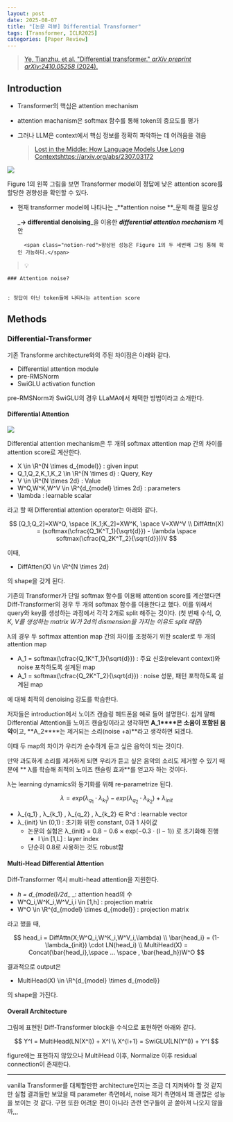 ```yaml
---
layout: post
date: 2025-08-07
title: "[논문 리뷰] Differential Transformer"
tags: [Transformer, ICLR2025]
categories: [Paper Review]
---
```


> [Ye, Tianzhu, et al. "Differential transformer." ](https://arxiv.org/abs/2410.05258)[_arXiv preprint arXiv:2410.05258_](https://arxiv.org/abs/2410.05258)[ (2024).](https://arxiv.org/abs/2410.05258)



## Introduction

- Transformer의 핵심은 attention mechanism
- attention machanism은 softmax 함수를 통해 token의 중요도를 평가
- 그러나 LLM은 context에서 핵심 정보를 정확히 파악하는 데 어려움을 겪음

	> [Lost in the Middle: How Language Models Use Long Contextshttps://arxiv.org/abs/2307.03172](https://arxiv.org/abs/2307.03172)


![](https://prod-files-secure.s3.us-west-2.amazonaws.com/542b861c-36a8-4051-84e5-8804b6728dba/9083ea56-691a-4752-ae26-47f403431ac8/image.png?X-Amz-Algorithm=AWS4-HMAC-SHA256&X-Amz-Content-Sha256=UNSIGNED-PAYLOAD&X-Amz-Credential=ASIAZI2LB4667HN7LSD2%2F20250907%2Fus-west-2%2Fs3%2Faws4_request&X-Amz-Date=20250907T004127Z&X-Amz-Expires=3600&X-Amz-Security-Token=IQoJb3JpZ2luX2VjEC0aCXVzLXdlc3QtMiJHMEUCIHn4zCroZPYcmHKWK5nTrQ8qOWg29M8K6JZNhamKj12GAiEA1TfKBn5PKuWyS03Mpd%2ByLjK90YDLdieq2gLaiCljmG8qiAQIlv%2F%2F%2F%2F%2F%2F%2F%2F%2F%2FARAAGgw2Mzc0MjMxODM4MDUiDGxXfUXeIYkS0JESAyrcA9i49xh3EixnyKwfLUlBzVmDaciPBCKoJOdUUjsR3ot4QQorU1Eupqct%2B%2BtBbf8a89mTI%2FJO5jKqlIegArOXV7ve99prUcPuP6mrNiwCy6tYd2hMT79y30O7U%2B0gHj46p%2BXZ16VKuj83L9t9v%2B0m6aX4afvrGFKCVkbAzbqiUyYN80qX9jCOUaJCXctwCKxFBdvKPbxsHy7G7IFc%2BRG3txUoCHP0X4jITQzv9y1LTV9XJ%2FqyOxc5O4NeSdFc48ZsbfZixumBMd3GfqEAxGfW4so7reer9vh2ZQyfaF4cmuUzpkfe5P7eKR%2Bik7%2BpfSA6WdpAVbc4Q16olbbVhikb3eQtq0lIuyqeFmYrRsCtjtuYRyuK7eczNZfUcPnwZAcOWNHIL%2FhlPIizFSnnkwIs7DaXTIDS%2Bcqi2fxz1oqPGziMBp5lgCzddRUSQsNNcM33wm%2FZF%2FKqS9yqul7%2FeUjs26vo%2FaPhQDxNHONisJZ7utzUsHIne0eyyd4GDkJa1DmxfzyQXwy6jfFja9Y0afumb%2BuI307i48IEswPfb1OhEwloXU%2BWAu2e8k54mt8y1mgf52Wmy6XcgRD21XcxtxnBDAl9Onqt5qOl8VHet48Srvw4tw%2BRCWXaTkDA8hgXMPWx8sUGOqUBQMwgeBDMaUFUxLxGN3CsPmz2uxNw81a5p0xE2IekzsU2BLtDvOhy%2BVx%2BUsF0aYJTDdZhQuE8Meu9iUNci74ncC6XVmbwN%2FGrwOEDp2eH0qntybj0WYpDePjIjKDdqQlok3qVp240o84wmNMAsoMlCPcjij4Azh3u9mTkIbD%2FoUlMlqAqqYUhCIf7TTDBEF%2FxNFQvCjBMSihfvhp6yUNdtiNixrVS&X-Amz-Signature=426f53d9e2d4619f2a42b5d4a5de4aa5046a1fbf47fb1de101abda067dafde56&X-Amz-SignedHeaders=host&x-amz-checksum-mode=ENABLED&x-id=GetObject)


Figure 1의 왼쪽 그림을 보면 Transformer model이 정답에 낮은 attention score를 할당한 경향성을 확인할 수 있다.

- 현재 transformer model에 나타나는 _**attention noise **_문제 해결 필요성

	_**→ differential denoising**_을 이용한 _**differential attention mechanism**_ 제안


		<span class="notion-red">향상된 성능은 Figure 1의 두 세번째 그림 통해 확인 가능하다.</span>


> 💡 


	### Attention noise?


	: 정답이 아닌 token들에 나타나는 attention score



## Methods



### Differential-Transformer


기존 Transforme architecture와의 주된 차이점은 아래와 같다.

- Differential attention module
- pre-RMSNorm
- SwiGLU activation function

pre-RMSNorm과 SwiGLU의 경우 LLaMA에서 채택한 방법이라고 소개한다.



#### Differential Attention


![](https://prod-files-secure.s3.us-west-2.amazonaws.com/542b861c-36a8-4051-84e5-8804b6728dba/116d70b2-1963-4810-9167-f4c7d8a06e8f/image.png?X-Amz-Algorithm=AWS4-HMAC-SHA256&X-Amz-Content-Sha256=UNSIGNED-PAYLOAD&X-Amz-Credential=ASIAZI2LB4667HN7LSD2%2F20250907%2Fus-west-2%2Fs3%2Faws4_request&X-Amz-Date=20250907T004127Z&X-Amz-Expires=3600&X-Amz-Security-Token=IQoJb3JpZ2luX2VjEC0aCXVzLXdlc3QtMiJHMEUCIHn4zCroZPYcmHKWK5nTrQ8qOWg29M8K6JZNhamKj12GAiEA1TfKBn5PKuWyS03Mpd%2ByLjK90YDLdieq2gLaiCljmG8qiAQIlv%2F%2F%2F%2F%2F%2F%2F%2F%2F%2FARAAGgw2Mzc0MjMxODM4MDUiDGxXfUXeIYkS0JESAyrcA9i49xh3EixnyKwfLUlBzVmDaciPBCKoJOdUUjsR3ot4QQorU1Eupqct%2B%2BtBbf8a89mTI%2FJO5jKqlIegArOXV7ve99prUcPuP6mrNiwCy6tYd2hMT79y30O7U%2B0gHj46p%2BXZ16VKuj83L9t9v%2B0m6aX4afvrGFKCVkbAzbqiUyYN80qX9jCOUaJCXctwCKxFBdvKPbxsHy7G7IFc%2BRG3txUoCHP0X4jITQzv9y1LTV9XJ%2FqyOxc5O4NeSdFc48ZsbfZixumBMd3GfqEAxGfW4so7reer9vh2ZQyfaF4cmuUzpkfe5P7eKR%2Bik7%2BpfSA6WdpAVbc4Q16olbbVhikb3eQtq0lIuyqeFmYrRsCtjtuYRyuK7eczNZfUcPnwZAcOWNHIL%2FhlPIizFSnnkwIs7DaXTIDS%2Bcqi2fxz1oqPGziMBp5lgCzddRUSQsNNcM33wm%2FZF%2FKqS9yqul7%2FeUjs26vo%2FaPhQDxNHONisJZ7utzUsHIne0eyyd4GDkJa1DmxfzyQXwy6jfFja9Y0afumb%2BuI307i48IEswPfb1OhEwloXU%2BWAu2e8k54mt8y1mgf52Wmy6XcgRD21XcxtxnBDAl9Onqt5qOl8VHet48Srvw4tw%2BRCWXaTkDA8hgXMPWx8sUGOqUBQMwgeBDMaUFUxLxGN3CsPmz2uxNw81a5p0xE2IekzsU2BLtDvOhy%2BVx%2BUsF0aYJTDdZhQuE8Meu9iUNci74ncC6XVmbwN%2FGrwOEDp2eH0qntybj0WYpDePjIjKDdqQlok3qVp240o84wmNMAsoMlCPcjij4Azh3u9mTkIbD%2FoUlMlqAqqYUhCIf7TTDBEF%2FxNFQvCjBMSihfvhp6yUNdtiNixrVS&X-Amz-Signature=077758b7d1c9d69802ba2c8e50f3afd014ced98094b65312a84a33a8fd10e885&X-Amz-SignedHeaders=host&x-amz-checksum-mode=ENABLED&x-id=GetObject)


Differential attention mechanism은 두 개의 softmax attention map 간의 차이를 attention score로 계산한다.

- X \in \R^{N \times d\_{model}} : given input
- Q\_1,Q\_2,K\_1,K\_2 \in \R^{N \times d} : Query, Key
- V \in \R^{N \times 2d} : Value
- W^Q,W^K,W^V \in \R^{d\_{model} \times 2d} : parameters
- \lambda : learnable scalar

라고 할 때 Differential attention operator는 아래와 같다.


$$
[Q_1;Q_2]=XW^Q, \space [K_1;K_2]=XW^K, \space V=XW^V \\
DiffAttn(X) = (softmax(\cfrac{Q_1K^T_1}{\sqrt{d}}) - \lambda \space softmax(\cfrac{Q_2K^T_2}{\sqrt{d}}))V
$$


이때,

- DiffAtten(X) \in \R^{N \times 2d}

의 shape을 갖게 된다.


기존의 Transformer가 단일 softmax 함수를 이용해 attention score를 계산했다면 Diff-Transformer의 경우 두 개의 softmax 함수를 이용한다고 했다. 이를 위해서 query와 key를 생성하는 과정에서 각각 2개로 split 해주는 것이다. <span class="notion-red">(첫 번째 수식, </span><span class="notion-red">_Q, K, V를 생성하는 matrix W가 2d의 dismension을 가지는 이유도 split 때문_</span><span class="notion-red">)</span>


 λ의 경우 두 softmax attention map 간의 차이를 조정하기 위한 scaler로 두 개의 attention map

- A\_1 = softmax(\cfrac{Q\_1K^T\_1}{\sqrt{d}}) : 주요 신호(relevant context)와 noise 포착하도록 설계된 map
- A\_1 = softmax(\cfrac{Q\_2K^T\_2}{\sqrt{d}}) : noise 성분, 패턴 포착하도록 설계된 map 

에 대해 최적의 denoising 강도를 학습한다.


저자들은 introduction에서 노이즈 캔슬링 헤드폰을 예로 들어 설명한다. 쉽게 말해 Differential Attention을 노이즈 캔슬링이라고 생각하면 **A\_1****은 소음이 포함된 음악**이고, **A\_2****는 제거되는 소리(noise +a)**라고 생각하면 되겠다. 


이때 두 map의 차이가 우리가 순수하게 듣고 싶은 음악이 되는 것이다. 


만약 과도하게 소리를 제거하게 되면 우리가 듣고 싶은 음악의 소리도 제거할 수 있기 때문에 ** λ를 학습해 최적의 노이즈 캔슬링 효과**를 얻고자 하는 것이다.


λ는 learning dynamics와 동기화를 위해 re-parametrize 된다.


$$
\lambda = exp(\lambda_{q_1} \cdot \lambda_{k_1}) - exp(\lambda_{q_2} \cdot \lambda_{k_2}) + \lambda_{init}
$$

- λ\_{q\_1} , λ\_{k\_1} , λ\_{q\_2} , λ\_{k\_2} ∈ R^d : learnable vector
- λ\_{init} \in (0,1) : 초기화 위한 constant, 0과 1 사이값
	- 논문의 실험은 λ\_{init} = 0.8 − 0.6 × exp(−0.3 · (l − 1)) 로 초기화해 진행
		- l \in [1,L] : layer index
	- 단순히 0.8로 사용하는 것도 robust함


#### **Multi-Head Differential Attention**


Diff-Transformer 역시 multi-head attention을 지원한다.

- _h = d\_{model}/2d__ _: attention head의 수
- W^Q\_i,W^K\_i,W^V\_i,i \in [1,h] : projection matrix
- W^O \in \R^{d\_{model} \times d\_{model}} : projection matrix

라고 했을 때,


$$
head_i = DiffAttn(X;W^Q_i,W^K_i,W^V_i,\lambda) \\
\bar{head_i} = (1-\lambda_{init}) \cdot LN(head_i) \\
MultiHead(X) = Concat(\bar{head_i},\space ... \space , \bar{head_h})W^O
$$


결과적으로 output은

- MultiHead(X) \in \R^{d\_{model} \times d\_{model}}

의 shape을 가진다.



#### Overall Architecture


그림에 표현된 Diff-Transformer block을 수식으로 표현하면 아래와 같다.


$$
Y^l = MultiHead(LN(X^l)) + X^l \\
X^{l+1} = SwiGLU(LN(Y^l)) + Y^l
$$


figure에는 표현하지 않았으나 MultiHead 이후, Normalize 이후 residual connection이 존재한다.


---


vanilla Transformer를 대체할만한 architecture인지는 조금 더 지켜봐야 할 것 같지만 실험 결과들만 보았을 때 parameter 측면에서, noise 제거 측면에서 꽤 괜찮은 성능을 보이는 것 같다. 구현 또한 어려운 편이 아니라 관련 연구들이 곧 쏟아져 나오지 않을까,,,

